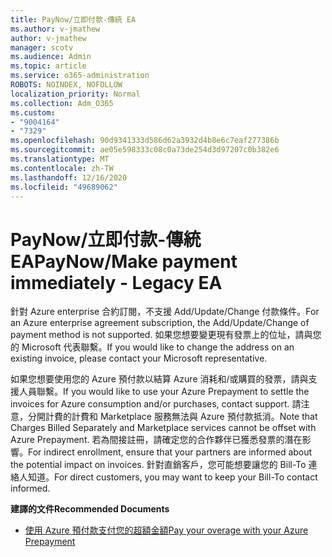```yaml
---
title: PayNow/立即付款-傳統 EA
ms.author: v-jmathew
author: v-jmathew
manager: scotv
ms.audience: Admin
ms.topic: article
ms.service: o365-administration
ROBOTS: NOINDEX, NOFOLLOW
localization_priority: Normal
ms.collection: Adm_O365
ms.custom:
- "9004164"
- "7329"
ms.openlocfilehash: 90d9341333d586d62a3932d4b8e6c7eaf277386b
ms.sourcegitcommit: ae05e598333c08c0a73de254d3d97207c0b382e6
ms.translationtype: MT
ms.contentlocale: zh-TW
ms.lasthandoff: 12/16/2020
ms.locfileid: "49689062"
---
```

# <a name="paynowmake-payment-immediately---legacy-ea"></a><span data-ttu-id="d48ee-102">PayNow/立即付款-傳統 EA</span><span class="sxs-lookup"><span data-stu-id="d48ee-102">PayNow/Make payment immediately - Legacy EA</span></span>

<span data-ttu-id="d48ee-103">針對 Azure enterprise 合約訂閱，不支援 Add/Update/Change 付款條件。</span><span class="sxs-lookup"><span data-stu-id="d48ee-103">For an Azure enterprise agreement subscription, the Add/Update/Change of payment method is not supported.</span></span> <span data-ttu-id="d48ee-104">如果您想要變更現有發票上的位址，請與您的 Microsoft 代表聯繫。</span><span class="sxs-lookup"><span data-stu-id="d48ee-104">If you would like to change the address on an existing invoice, please contact your Microsoft representative.</span></span>

<span data-ttu-id="d48ee-105">如果您想要使用您的 Azure 預付款以結算 Azure 消耗和/或購買的發票，請與支援人員聯繫。</span><span class="sxs-lookup"><span data-stu-id="d48ee-105">If you would like to use your Azure Prepayment to settle the invoices for Azure consumption and/or purchases, contact support.</span></span> <span data-ttu-id="d48ee-106">請注意，分開計費的計費和 Marketplace 服務無法與 Azure 預付款抵消。</span><span class="sxs-lookup"><span data-stu-id="d48ee-106">Note that Charges Billed Separately and Marketplace services cannot be offset with Azure Prepayment.</span></span> <span data-ttu-id="d48ee-107">若為間接註冊，請確定您的合作夥伴已獲悉發票的潛在影響。</span><span class="sxs-lookup"><span data-stu-id="d48ee-107">For indirect enrollment, ensure that your partners are informed about the potential impact on invoices.</span></span> <span data-ttu-id="d48ee-108">針對直銷客戶，您可能想要讓您的 Bill-To 連絡人知道。</span><span class="sxs-lookup"><span data-stu-id="d48ee-108">For direct customers, you may want to keep your Bill-To contact informed.</span></span>

<span data-ttu-id="d48ee-109">**建譯的文件**</span><span class="sxs-lookup"><span data-stu-id="d48ee-109">**Recommended Documents**</span></span>

- [<span data-ttu-id="d48ee-110">使用 Azure 預付款支付您的超額金額</span><span class="sxs-lookup"><span data-stu-id="d48ee-110">Pay your overage with your Azure Prepayment</span></span>](https://docs.microsoft.com/azure/cost-management-billing/manage/ea-portal-enrollment-invoices#pay-your-overage-with-your-azure-prepayment)
